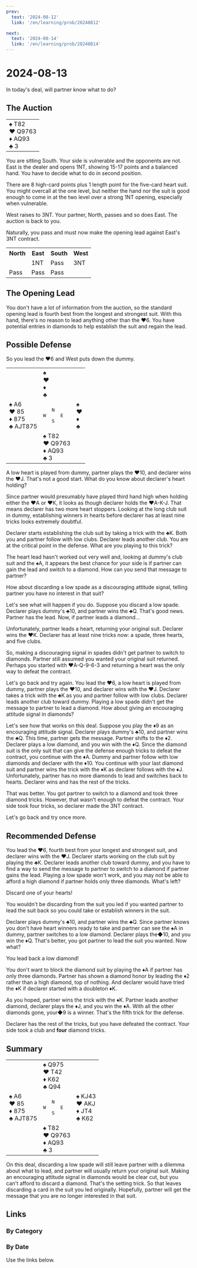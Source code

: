 ```yaml
---
prev:
  text: '2024-08-12'
  link: '/en/learning/prob/20240812'

next:
  text: '2024-08-14'
  link: '/en/learning/prob/20240814'
---
```


# 2024-08-13

In today's deal, will partner know what to do?

<Badge type="tip" text="Defense"/>

## The Auction

<table class="hand">
	<tr>
		<td>♠️ T82<br>♥️ Q9763<br>♦️ AQ93<br>♣️ 3</td>
	</tr>
</table>

You are sitting South. Your side is vulnerable and the opponents are not. East is the dealer and opens 1NT, showing 15-17 points and a balanced hand. You have to decide what to do in second position.

There are 8 high-card points plus 1 length point for the five-card heart suit. You might overcall at the one level, but neither the hand nor the suit is good enough to come in at the two level over a strong 1NT opening, especially when vulnerable.

West raises to 3NT. Your partner, North, passes and so does East. The auction is back to you.

Naturally, you pass and must now make the opening lead against East's 3NT contract.

<table class="auction">
	<tr>
		<th>North</th>
		<th>East</th>
		<th>South</th>
		<th>West</th>
	</tr>
	<tr>
		<td></td>
		<td>1NT</td>
		<td>Pass</td>
		<td>3NT</td>
	</tr>
	<tr>
		<td>Pass</td>
		<td>Pass</td>
		<td>Pass</td>
		<td></td>
	</tr>
</table>

## The Opening Lead

You don't have a lot of information from the auction, so the standard opening lead is fourth best from the longest and strongest suit. With this hand, there's no reason to lead anything other than the ♥️6. You have potential entries in diamonds to help establish the suit and regain the lead.

## Possible Defense

So you lead the ♥️6 and West puts down the dummy.

<table class="deal">
	<tr>
		<td></td>
		<td>♠️ <br>♥️ <br>♦️ <br>♣️ </td>
		<td></td>
	</tr>
	<tr>
		<td>♠️ A6<br>♥️ 85<br>♦️ 875<br>♣️ AJT875</td>
		<td><pre>   N<br>W     E<br>   S</pre></td>
		<td>♠️ <br>♥️ <br>♦️ <br>♣️ </td>
	</tr>
	<tr>
		<td></td>
		<td>♠️ T82<br>♥️ Q9763<br>♦️ AQ93<br>♣️ 3</td>
		<td></td>
	</tr>
</table>

A low heart is played from dummy, partner plays the ♥️10, and declarer wins the ♥️J. That's not a good start. What do you know about declarer's heart holding?

Since partner would presumably have played third hand high when holding either the ♥️A or ♥️K, it looks as though declarer holds the ♥️A-K-J. That means declarer has two more heart stoppers. Looking at the long club suit in dummy, establishing winners in hearts before declarer has at least nine tricks looks extremely doubtful.

Declarer starts establishing the club suit by taking a trick with the ♣️K. Both you and partner follow with low clubs. Declarer leads another club. You are at the critical point in the defense. What are you playing to this trick?

The heart lead hasn't worked out very well and, looking at dummy's club suit and the ♠️A, it appears the best chance for your side is if partner can gain the lead and switch to a diamond. How can you send that message to partner?

How about discarding a low spade as a discouraging attitude signal, telling partner you have no interest in that suit?

Let's see what will happen if you do. Suppose you discard a low spade. Declarer plays dummy's ♣️10, and partner wins the ♣️Q. That's good news. Partner has the lead. Now, if partner leads a diamond...

Unfortunately, partner leads a heart, returning your original suit. Declarer wins the ♥️K. Declarer has at least nine tricks now: a spade, three hearts, and five clubs.

So, making a discouraging signal in spades didn't get partner to
switch to diamonds. Partner still assumed you wanted your original suit returned. Perhaps you started with ♥️A-Q-9-6-3 and returning a heart was the only way to defeat the contract.

Let's go back and try again. You lead the ♥️6, a low heart is played from dummy, partner plays the ♥️10, and declarer wins with the ♥️J. Declarer takes a trick with the ♣️K as you and partner follow with low clubs. Declarer leads another club toward dummy. Playing a low spade didn't get the message to partner to lead a diamond. How about giving an encouraging attitude signal in diamonds?

Let's see how that works on this deal. Suppose you play the ♦️9 as an encouraging attitude signal. Declarer plays dummy's ♣️10, and partner wins the ♣️Q. This time, partner gets the message. Partner shifts to the ♦️2. Declarer plays a low diamond, and you win with the ♦️Q. Since the diamond suit is the only suit that can give the defense enough tricks to defeat the contract, you continue with the ♦️A. Dummy and partner follow with low diamonds and declarer with the ♦️10. You continue with your last diamond suit and partner wins the trick with the ♦️K as declarer follows with the ♦️J. Unfortunately, partner has no more diamonds to lead and switches back to hearts. Declarer wins and has the rest of the tricks.

That was better. You got partner to switch to a diamond and took three diamond tricks. However, that wasn't enough to defeat the contract. Your side took four tricks, so declarer made the 3NT contract.

Let's go back and try once more.

## Recommended Defense

You lead the ♥️6, fourth best from your longest and strongest suit, and declarer wins with the ♥️J. Declarer starts working on the club suit by playing the ️♣️K. Declarer leads another club toward dummy, and you have to find a way to send the message to partner to switch to a diamond if partner gains the lead. Playing a low spade won't work, and you may not be able to afford a high diamond if partner holds only three diamonds. What's left?

Discard one of your hearts!

You wouldn't be discarding from the suit you led if you wanted partner to lead the suit back so you could take or establish winners in the suit.

Declarer plays dummy's ♣️10, and partner wins the ♣️Q. Since partner knows you don't have heart winners ready to take and partner can see the ♠️A in dummy, partner switches to a low diamond. Declarer plays the◆10, and you win the ♦️Q. That's better, you got partner to lead the suit you wanted. Now what?

You lead back a low diamond!

You don't want to block the diamond suit by playing the ♦️A if partner has only three diamonds. Partner has shown a diamond honor by leading the ♦️2 rather than a high diamond, top of nothing. And declarer would have tried the ♦️K if declarer started with a doubleton ♦️K.

As you hoped, partner wins the trick with the ♦️K. Partner leads another diamond, declarer plays the ♦️J, and you win the ♦️A. With all the other diamonds gone, your◆9 is a winner. That's the fifth trick for the defense.

Declarer has the rest of the tricks, but you have defeated the contract. Your side took a club and **four** diamond tricks.

## Summary

<table class="deal">
	<tr>
		<td></td>
		<td>♠️ Q975<br>♥️ T42<br>♦️ K62<br>♣️ Q94</td>
		<td></td>
	</tr>
	<tr>
		<td>♠️ A6<br>♥️ 85<br>♦️ 875<br>♣️ AJT875</td>
		<td><pre>   N<br>W     E<br>   S</pre></td>
		<td>♠️ KJ43<br>♥️ AKJ<br>♦️ JT4<br>♣️ K62</td>
	</tr>
	<tr>
		<td></td>
		<td>♠️ T82<br>♥️ Q9763<br>♦️ AQ93<br>♣️ 3</td>
		<td></td>
	</tr>
</table>

On this deal, discarding a low spade will still leave partner with a dilemma about what to lead, and partner will usually return your original suit. Making an encouraging attitude signal in diamonds would be clear cut, but you can't afford to discard a diamond. That's the setting trick. So that leaves discarding a card in the suit you led originally. Hopefully, partner will get the message that you are no longer interested in that suit.

## Links

[<Badge type="tip" text="Go to Practice"/>](/en/practice/prob/20240813)

### By Category

[<Badge type="tip" text="<--"/>](/en/learning/prob/20240806)
[<Badge type="tip" text="Calendar"/>](/en/learning/calendar/202408)
[<Badge type="tip" text="-->"/>](/en/learning/prob/20240817)

### By Date

Use the links below.